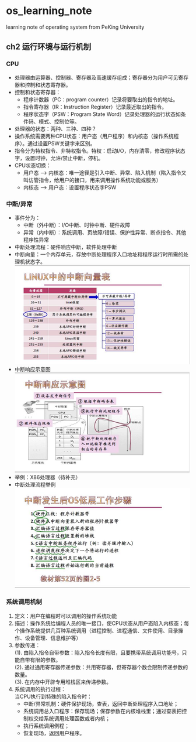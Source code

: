# os_learning_note
learning note of operating system from PeKing University
## ch2 运行环境与运行机制
### CPU
* 处理器由运算器、控制器、寄存器及高速缓存组成；寄存器分为用户可见寄存器和控制和状态寄存器。
* 控制和状态寄存器：<br>
    - 程序计数器（PC：program counter）记录将要取出的指令的地址。
    - 指令寄存器（IR：Instruction Register）记录最近取出的指令。
    - 程序状态字（PSW：Program State Word）记录处理器的运行状态如条件码、模式、控制位等。
* 处理器的状态：两种、三种、四种？
* 操作系统需要两种CPU状态：用户态（用户程序）和内核态（操作系统程序）。通过设置PSW关键字来区别。
* 指令分为特权指令、非特权指令。特权：启动I/O，内存清零，修改程序状态字，设置时钟，允许/禁止中断，停机。
* CPU状态切换：
    - 用户态 ——> 内核态：唯一途径是引入中断、异常、陷入机制（陷入指令又叫访管指令，给用户的接口，用来调用操作系统功能或服务）
    - 内核态 ——> 用户态：设置程序状态字PSW
### 中断/异常
* 事件分为：
    - 中断（外中断）：I/O中断、时钟中断、硬件故障
    - 异常（内中断）：系统调用、页故障/错误、保护性异常、断点指令、其他程序性异常
* 中断处理流程：硬件响应中断，软件处理中断
* 中断向量：一个内存单元，存放中断处理程序入口地址和程序运行时所需的处理机状态字。<br>
![中断向量表](https://github.com/sjtujw/os_learning_note/raw/master/img/Interrupt_list.jpg)
* 中断响应示意图<br>
![中断响应示意图](https://github.com/sjtujw/os_learning_note/raw/master/img/Interrupt_response.jpg)
* 举例：X86处理器（待补充）<br>
* 中断处理流程举例<br>
![中断处理流程](https://github.com/sjtujw/os_learning_note/raw/master/img/Interrupt_procedure.jpg)
### 系统调用机制
1. 定义：用户在编程时可以调用的操作系统功能
2. 描述：操作系统给编程人员的唯一接口，使CPU状态从用户态陷入内核态；每个操作系统提供几百种系统调用（进程控制、进程通信、文件使用、目录操作、设备管理、信息维护等）
3. 参数传递：<br>
    (1). 由陷入指令自带参数：陷入指令长度有限，且要携带系统调用功能号，只能自带有限的参数。<br>
    (2). 通过通用寄存器传递参数：共用寄存器，但寄存器个数会限制传递参数的数量。<br>
    (3). 在内存中开辟专用堆栈区来传递参数。<br>
4. 系统调用的执行过程：<br>
    当CPU执行到特殊的陷入指令时：
    - 中断/异常机制：硬件保护现场，查表，返回中断处理程序入口地址；
    - 系统调用总入口程序：保存现场；保存参数在内核堆栈里；通过查表把控制权交给系统调用处理函数或者内核；
    - 执行系统调用例程；
    - 恢复现场，返回用户程序。